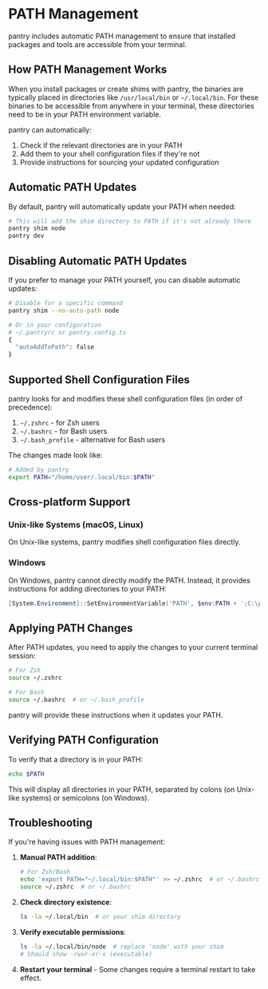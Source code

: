 # PATH Management

pantry includes automatic PATH management to ensure that installed packages and tools are accessible from your terminal.

## How PATH Management Works

When you install packages or create shims with pantry, the binaries are typically placed in directories like `/usr/local/bin` or `~/.local/bin`. For these binaries to be accessible from anywhere in your terminal, these directories need to be in your PATH environment variable.

pantry can automatically:

1. Check if the relevant directories are in your PATH
2. Add them to your shell configuration files if they're not
3. Provide instructions for sourcing your updated configuration

## Automatic PATH Updates

By default, pantry will automatically update your PATH when needed:

```bash
# This will add the shim directory to PATH if it's not already there
pantry shim node
pantry dev
```

## Disabling Automatic PATH Updates

If you prefer to manage your PATH yourself, you can disable automatic updates:

```bash
# Disable for a specific command
pantry shim --no-auto-path node

# Or in your configuration
# ~/.pantryrc or pantry.config.ts
{
  "autoAddToPath": false
}
```

## Supported Shell Configuration Files

pantry looks for and modifies these shell configuration files (in order of precedence):

1. `~/.zshrc` - for Zsh users
2. `~/.bashrc` - for Bash users
3. `~/.bash_profile` - alternative for Bash users

The changes made look like:

```sh
# Added by pantry
export PATH="/home/user/.local/bin:$PATH"
```

## Cross-platform Support

### Unix-like Systems (macOS, Linux)

On Unix-like systems, pantry modifies shell configuration files directly.

### Windows

On Windows, pantry cannot directly modify the PATH. Instead, it provides instructions for adding directories to your PATH:

```powershell
[System.Environment]::SetEnvironmentVariable('PATH', $env:PATH + ';C:\path\to\shims', [System.EnvironmentVariableTarget]::Machine)
```

## Applying PATH Changes

After PATH updates, you need to apply the changes to your current terminal session:

```bash
# For Zsh
source ~/.zshrc

# For Bash
source ~/.bashrc  # or ~/.bash_profile
```

pantry will provide these instructions when it updates your PATH.

## Verifying PATH Configuration

To verify that a directory is in your PATH:

```bash
echo $PATH
```

This will display all directories in your PATH, separated by colons (on Unix-like systems) or semicolons (on Windows).

## Troubleshooting

If you're having issues with PATH management:

1. **Manual PATH addition**:

   ```bash
   # For Zsh/Bash
   echo 'export PATH="~/.local/bin:$PATH"' >> ~/.zshrc  # or ~/.bashrc
   source ~/.zshrc  # or ~/.bashrc
   ```

2. **Check directory existence**:

   ```bash
   ls -la ~/.local/bin  # or your shim directory
   ```

3. **Verify executable permissions**:

   ```bash
   ls -la ~/.local/bin/node  # replace 'node' with your shim
   # Should show -rwxr-xr-x (executable)
   ```

4. **Restart your terminal** - Some changes require a terminal restart to take effect.
